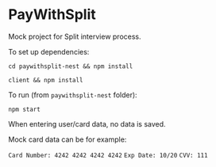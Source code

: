 # PayWithSplit
Mock project for Split interview process.

To set up dependencies:


`cd paywithsplit-nest && npm install`


`client && npm install`


To run (from `paywithsplit-nest` folder):


`npm start` 


When entering user/card data, no data is saved. 


Mock card data can be for example:


`Card Number: 4242 4242 4242 4242`
`Exp Date: 10/20`
`CVV: 111`


